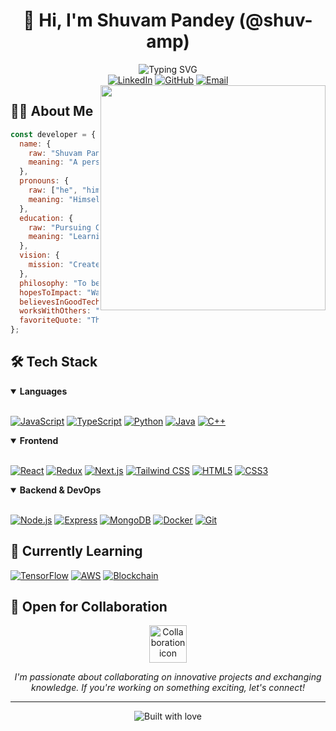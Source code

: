 # <div align="center">👋 Hi, I'm Shuvam Pandey (@shuv-amp)</div>

<div align="center">
  <img src="https://readme-typing-svg.demolab.com?font=JetBrains+Mono&weight=600&size=22&duration=3000&pause=1000&color=2EFF74&background=000000&center=true&vCenter=true&width=800&height=60&lines=Computer+Engineering+Student+%40+Kathmandu+University;Full-Stack+Developer;AI+%26+Blockchain+Enthusiast;Building+Technology+That+Amplifies+Human+Potential" alt="Typing SVG" />
</div>

<div align="center">
  <a href="http://linkedin.com/in/shuv-amp/"><img src="https://img.shields.io/badge/LinkedIn-0077B5?style=for-the-badge&logo=linkedin&logoColor=white" alt="LinkedIn"/></a>
  <a href="https://github.com/shuv-amp"><img src="https://img.shields.io/badge/GitHub-181717?style=for-the-badge&logo=github&logoColor=white" alt="GitHub"/></a>
  <a href="mailto:shuvampandey4024@gmail.com"><img src="https://img.shields.io/badge/Email-D14836?style=for-the-badge&logo=gmail&logoColor=white" alt="Email"/></a>
</div>

<img align="right" src="https://raw.githubusercontent.com/MicaelliMedeiros/micaellimedeiros/master/image/computer-illustration.png" min-width="400px" max-width="400px" width="360px" align="right">

## 👨‍💻 About Me

```javascript
const developer = {
  name: { 
    raw: "Shuvam Pandey",
    meaning: "A person with a dream to build."
  },
  pronouns: {
    raw: ["he", "him"],
    meaning: "Himself, making things happen."
  },
  education: {
    raw: "Pursuing Computer Engineering",
    meaning: "Learning to build better."
  },
  vision: {
    mission: "Create technology that amplifies human potential"
  },
  philosophy: "To be human is to be aware, to care for others, and to find meaning in what we do.",
  hopesToImpact: "Wants to build things that will help people in their daily lives.",
  believesInGoodTech: "Thinks technology should be used to make the world a kinder and smarter place.",
  worksWithOthers: "Likes to work with friends to build bigger and better things.",
  favoriteQuote: "The best way to predict the future is to invent it."
};
```

## 🛠️ Tech Stack

<details open>
<summary><b>Languages</b></summary>
<br>
<p align="left">
  <a href="#"><img src="https://img.shields.io/badge/JavaScript-F7DF1E?style=for-the-badge&logo=javascript&logoColor=black" alt="JavaScript"/></a>
  <a href="#"><img src="https://img.shields.io/badge/TypeScript-007ACC?style=for-the-badge&logo=typescript&logoColor=white" alt="TypeScript"/></a>
  <a href="#"><img src="https://img.shields.io/badge/Python-3776AB?style=for-the-badge&logo=python&logoColor=white" alt="Python"/></a>
  <a href="#"><img src="https://img.shields.io/badge/Java-ED8B00?style=for-the-badge&logo=openjdk&logoColor=white" alt="Java"/></a>
  <a href="#"><img src="https://img.shields.io/badge/C++-00599C?style=for-the-badge&logo=c%2B%2B&logoColor=white" alt="C++"/></a>
</p>
</details>

<details open>
<summary><b>Frontend</b></summary>
<br>
<p align="left">
  <a href="#"><img src="https://img.shields.io/badge/React-20232A?style=for-the-badge&logo=react&logoColor=61DAFB" alt="React"/></a>
  <a href="#"><img src="https://img.shields.io/badge/Redux-764ABC?style=for-the-badge&logo=redux&logoColor=white" alt="Redux"/></a>
  <a href="#"><img src="https://img.shields.io/badge/Next.js-000000?style=for-the-badge&logo=next.js&logoColor=white" alt="Next.js"/></a>
  <a href="#"><img src="https://img.shields.io/badge/Tailwind_CSS-38B2AC?style=for-the-badge&logo=tailwind-css&logoColor=white" alt="Tailwind CSS"/></a>
  <a href="#"><img src="https://img.shields.io/badge/HTML5-E34F26?style=for-the-badge&logo=html5&logoColor=white" alt="HTML5"/></a>
  <a href="#"><img src="https://img.shields.io/badge/CSS3-1572B6?style=for-the-badge&logo=css3&logoColor=white" alt="CSS3"/></a>
</p>
</details>

<details open>
<summary><b>Backend & DevOps</b></summary>
<br>
<p align="left">
  <a href="#"><img src="https://img.shields.io/badge/Node.js-339933?style=for-the-badge&logo=nodedotjs&logoColor=white" alt="Node.js"/></a>
  <a href="#"><img src="https://img.shields.io/badge/Express-000000?style=for-the-badge&logo=express&logoColor=white" alt="Express"/></a>
  <a href="#"><img src="https://img.shields.io/badge/MongoDB-4EA94B?style=for-the-badge&logo=mongodb&logoColor=white" alt="MongoDB"/></a>
  <a href="#"><img src="https://img.shields.io/badge/Docker-2CA5E0?style=for-the-badge&logo=docker&logoColor=white" alt="Docker"/></a>
  <a href="#"><img src="https://img.shields.io/badge/Git-F05032?style=for-the-badge&logo=git&logoColor=white" alt="Git"/></a>
</p>
</details>

## 🌱 Currently Learning

<p align="left">
  <a href="#"><img src="https://img.shields.io/badge/TensorFlow-FF6F00?style=for-the-badge&logo=tensorflow&logoColor=white" alt="TensorFlow"/></a>
  <a href="#"><img src="https://img.shields.io/badge/AWS-232F3E?style=for-the-badge&logo=amazon-aws&logoColor=white" alt="AWS"/></a>
  <a href="#"><img src="https://img.shields.io/badge/Blockchain-121D33?style=for-the-badge&logo=ethereum&logoColor=white" alt="Blockchain"/></a>
</p>

## 💼 Open for Collaboration

<div align="center">
  <img src="https://media.giphy.com/media/LnQjpWaON8nhr21vNW/giphy.gif" width="60" alt="Collaboration icon">
  <p><em>I'm passionate about collaborating on innovative projects and exchanging knowledge. If you're working on something exciting, let's connect!</em></p>
</div>

---

<div align="center">
  <img src="https://forthebadge.com/images/badges/built-with-love.svg" alt="Built with love">
</div>

